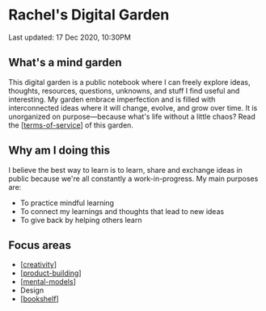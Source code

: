 # **Rachel's Digital Garden**

Last updated: 17 Dec 2020, 10:30PM

## What's a mind garden
This digital garden is a public notebook where I can freely explore ideas, thoughts, resources, questions, unknowns, and stuff I find useful and interesting. My garden embrace imperfection and is filled with interconnected ideas where it will change, evolve, and grow over time. It is unorganized on purpose—because what's life without a little chaos? Read the [[terms-of-service]] of this garden.

## Why am I doing this
I believe the best way to learn is to learn, share and exchange ideas in public because we're all constantly a work-in-progress. My main purposes are:
- To practice mindful learning
- To connect my learnings and thoughts that lead to new ideas
- To give back by helping others learn

## Focus areas
- [[creativity]]
- [[product-building]]
- [[mental-models]]
- Design
- [[bookshelf]]


[//begin]: # "Autogenerated link references for markdown compatibility"
[terms-of-service]: terms-of-service "Digital Garden Terms of Service"
[creativity]: creativity "Creativity"
[product-building]: product-building "Product Building"
[mental-models]: mental-models "Mental Models"
[bookshelf]: bookshelf "Bookshelf"
[//end]: # "Autogenerated link references"